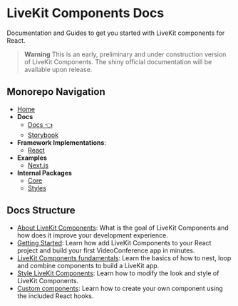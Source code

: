 # LiveKit Components **Docs**

Documentation and Guides to get you started with LiveKit components for React.

> **Warning** This is an early, preliminary and under construction version of LiveKit Components. The shiny official documentation will be available upon release.

<!--NAV_START-->

## Monorepo Navigation

- [Home](/README.md)
- **Docs**
  - [Docs 👈](/docs/alpha-docs/README.md)
  - [Storybook](/docs/storybook/README.md)
- **Framework Implementations**:
  - [React](/packages/react/README.md)
- **Examples**
  - [Next.js](/examples/nextjs/README.md)
- **Internal Packages**
  - [Core](/packages/core/README.md)
  - [Styles](/packages/styles/README.md)

<!--NAV_END-->

## Docs Structure

- [About LiveKit Components](guides/about-livekit-components.md): What is the goal of LiveKit Components and how does it improve your development experience.
- [Getting Started](guides/getting-started.md): Learn how add LiveKit Components to your React project and build your first VideoConference app in minutes.
- [LiveKit Components fundamentals](guides/livekit-component-fundamentals.md): Learn the basics of how to nest, loop and combine components to build a LiveKit app.
- [Style LiveKit Components](guides/style-livekit-components.md): Learn how to modify the look and style of LiveKit Components.
- [Custom components](guides/custom-components.md): Learn how to create your own component using the included React hooks.
  <!-- - [All LiveKit Components](components/livekit-components-list.md): List of our LiveKit Components with detail pages for every component. -->
  <!-- - [LiveKit Component Hooks](hooks/livekit-hooks-list.md) -->
